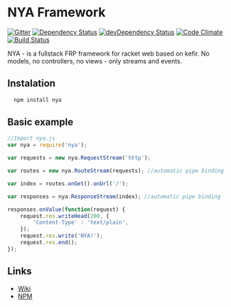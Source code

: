 # NYA Framework

[![Gitter](https://badges.gitter.im/Join%20Chat.svg)](https://gitter.im/NYAFoundation/NYA.js?utm_source=badge&utm_medium=badge&utm_campaign=pr-badge&utm_content=badge)
[![Dependency Status](https://david-dm.org/NYAFoundation/NYA.js.svg)](https://david-dm.org/NYAFoundation/NYA.js.svg)
[![devDependency Status](https://david-dm.org/NYAFoundation/NYA.js/dev-status.svg)](https://david-dm.org/NYAFoundation/NYA.js/dev-status.svg)
[![Code Climate](https://codeclimate.com/github/NYAFoundation/NYA.js/badges/gpa.svg)](https://codeclimate.com/github/NYAFoundation/NYA.js)
[![Build Status](https://travis-ci.org/NYAFoundation/NYA.js.svg?branch=v0.0.3)](https://travis-ci.org/NYAFoundation/NYA.js)

NYA - is a fullstack FRP framework for racket web based on kefir. No models, no controllers, no views - only streams and events.

## Instalation

```bash
  npm install nya
```

## Basic example

```javascript
//Import nya.js
var nya = require('nya');

var requests = new nya.RequestStream('http');

var routes = new nya.RouteStream(requests); //automatic pipe binding

var index = routes.onGet().onUrl('/');

var responses = nya.ResponseStream(index); //automatic pipe binding

responses.onValue(function(request) {
    request.res.writeHead(200, {
        'Content-Type' : 'text/plain',
    });
    request.res.write('NYA!');
    request.res.end();  
});
```
## Links

- [Wiki](https://github.com/NYAFoundation/NYA.js/wiki) 
- [NPM](https://www.npmjs.com/package/nya)
